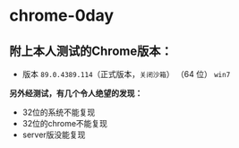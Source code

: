 # chrome-0day

## 附上本人测试的Chrome版本：

* 版本 `89.0.4389.114`（正式版本，`关闭沙箱`） （64 位） `win7`

**另外经测试，有几个令人绝望的发现：**

* 32位的系统不能复现
* 32位的chrome不能复现
* server版没能复现
